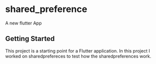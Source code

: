 # shared_preference

A new flutter App

## Getting Started

This project is a starting point for a Flutter application.
In this project I worked on sharedprefereces to test how the sharedpreferences work. 

